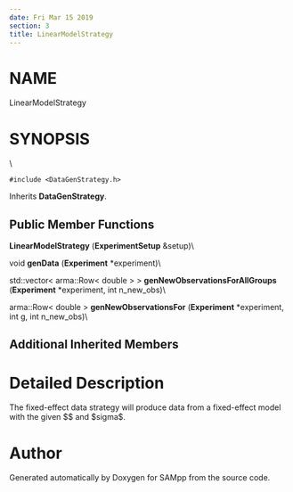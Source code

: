 ```yaml
---
date: Fri Mar 15 2019
section: 3
title: LinearModelStrategy
---
```


NAME
====

LinearModelStrategy

SYNOPSIS
========

\

`#include <DataGenStrategy.h>`

Inherits **DataGenStrategy**.

Public Member Functions
-----------------------

**LinearModelStrategy** (**ExperimentSetup** &setup)\

void **genData** (**Experiment** \*experiment)\

std::vector\< arma::Row\< double \> \>
**genNewObservationsForAllGroups** (**Experiment** \*experiment, int
n\_new\_obs)\

arma::Row\< double \> **genNewObservationsFor** (**Experiment**
\*experiment, int g, int n\_new\_obs)\

Additional Inherited Members
----------------------------

Detailed Description
====================

The fixed-effect data strategy will produce data from a fixed-effect
model with the given \$\$ and \$sigma\$.

Author
======

Generated automatically by Doxygen for SAMpp from the source code.
